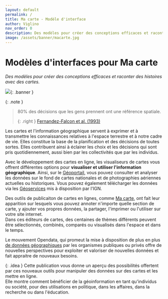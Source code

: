 ```yaml
---
layout: default
permalink: /
title: Ma carte - Modèle d'interface
author: Viglino
nav_order: 0
description: Des modèles pour créer des conceptions efficaces et raconter des histoires avec des cartes.
image: /assets/banner/macarte.jpg
---
```

# Modèles d'interfaces pour Ma carte
*Des modèles pour créer des conceptions efficaces et raconter des histoires avec des cartes.*

![](/Macarte-MI/assets/banner/macarte.jpg){: .banner }

{: .note }
> 80% des décisions que les gens prennent ont une référence spatiale.
>
> {: .right }
> [Fernandez-Falcon et al. (1993)](/Macarte-MI/annexes/biblio#fernandez-falcon-et-al-1993)

Les cartes et l'information géographique servent à exprimer et à transmettre les connaissances relatives à l'espace terrestre et à notre cadre de vie. Elles constitue la base de la planification et des décisions de toutes sortes. 
Elles contribuent ainsi à éclairer les choix et les décisions qui sont pris quotidiennement, aussi bien par les collectivités que par les individus.

Avec le développement des cartes en ligne, les visualiseurs de cartes vous offrent différentes options pour **visualiser et utiliser l'information géographique**. Ainsi, sur le [Géoportail](https://www.geoportail.gouv.fr/), vous pouvez consulter et analyser les données sur le fond de cartes nationales et de photographies aériennes actuelles ou historiques. Vous pouvez également télécharger les données via les [Géoservices](https://geoservices.ign.fr/) mis à disposition par l'IGN.

Des outils de publicaiton de cartes en lignes, comme [Ma carte](https://macarte.ign.fr/), ont fait leur apparition sur lesquels vous pouvez annoter n'importe quelle section de carte, y ajouter vos propres données, la partager, l'imprimer ou l'utiliser sur votre site internet.   
Dans ces éditeurs de cartes, des centaines de thèmes différents peuvent être sélectionnés, combinés, comparés ou visualisés dans l'espace et dans le temps.

Le mouvement Opendata, qui promeut la mise à disposition de plus en plus [de données géographiques](https://www.data.gouv.fr/fr/pages/donnees-geographiques/) par les organismes publiques ou privés offre de nouvelles perspectives pour exploiter et valoriser de nouvelles données et fait appraitre de nouveaux besoins. 

{: .idea }
Cette publication vous donne un aperçu des possibilités offertent par ces nouveaux outils pour manipuler des données sur des cartes et les mettre en ligne.   
Elle montre comment bénéficier de la géoinformation en tant qu'individus ou société, pour des utilisations en politique, dans les affaires, dans la recherche ou dans l'éducation.

